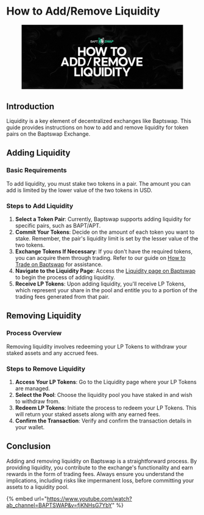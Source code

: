 # How to Add/Remove Liquidity

<figure><img src="../../../../.gitbook/assets/HowToAddRemoveLP (1).png" alt=""><figcaption></figcaption></figure>

## Introduction

Liquidity is a key element of decentralized exchanges like Baptswap. This guide provides instructions on how to add and remove liquidity for token pairs on the Baptswap Exchange.

## Adding Liquidity

### Basic Requirements

To add liquidity, you must stake two tokens in a pair. The amount you can add is limited by the lower value of the two tokens in USD.

### Steps to Add Liquidity

1. **Select a Token Pair**: Currently, Baptswap supports adding liquidity for specific pairs, such as BAPT/APT.
2. **Commit Your Tokens**: Decide on the amount of each token you want to stake. Remember, the pair's liquidity limit is set by the lesser value of the two tokens.
3. **Exchange Tokens If Necessary**: If you don't have the required tokens, you can acquire them through trading. Refer to our guide on [How to Trade on Baptswap](../how-to-trade.md) for assistance.
4. **Navigate to the Liquidity Page**: Access the [Liquidity page on Baptswap](https://baptswap.com/pools) to begin the process of adding liquidity.
5. **Receive LP Tokens**: Upon adding liquidity, you'll receive LP Tokens, which represent your share in the pool and entitle you to a portion of the trading fees generated from that pair.

## Removing Liquidity

### Process Overview

Removing liquidity involves redeeming your LP Tokens to withdraw your staked assets and any accrued fees.

### Steps to Remove Liquidity

1. **Access Your LP Tokens**: Go to the Liquidity page where your LP Tokens are managed.
2. **Select the Pool**: Choose the liquidity pool you have staked in and wish to withdraw from.
3. **Redeem LP Tokens**: Initiate the process to redeem your LP Tokens. This will return your staked assets along with any earned fees.
4. **Confirm the Transaction**: Verify and confirm the transaction details in your wallet.

## Conclusion

Adding and removing liquidity on Baptswap is a straightforward process. By providing liquidity, you contribute to the exchange's functionality and earn rewards in the form of trading fees. Always ensure you understand the implications, including risks like impermanent loss, before committing your assets to a liquidity pool.

{% embed url="https://www.youtube.com/watch?ab_channel=BAPTSWAP&v=fjKNHsG7YbY" %}
